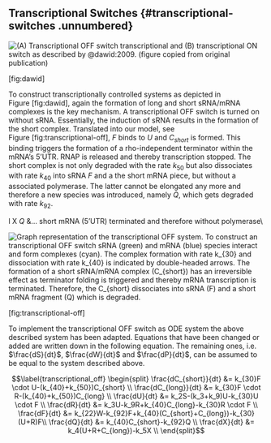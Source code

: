 Transcriptional Switches {#transcriptional-switches .unnumbered}
------------------------

![*(A)* Transcriptional OFF switch transcriptional and *(B)*
transcriptional ON switch as described by @dawid:2009. (figure copied
from original publication)](dawid_transcription)

[fig:dawid]

To construct transcriptionally controlled systems as depicted in
Figure [fig:dawid], again the formation of long and short sRNA/mRNA
complexes is the key mechanism. A transcriptional OFF switch is turned
on without sRNA. Essentially, the induction of sRNA results in the
formation of the short complex. Translated into our model, see
Figure [fig:transcriptional-off], $F$ binds to $U$ and $C_{short}$ is
formed. This binding triggers the formation of a rho-independent
terminator within the mRNA’s 5’UTR. RNAP is released and thereby
transcription stopped. The short complex is not only degraded with the
rate $k_{50}$ but also dissociates with rate $k_{40}$ into sRNA $F$ and
a the short mRNA piece, but without a associated polymerase. The latter
cannot be elongated any more and therefore a new species was introduced,
namely $Q$, which gets degraded with rate $k_{92}$.

<span>l X</span> $Q$ &$\dotsc$ short mRNA (5’UTR) terminated and
therefore without polymerase\

![Graph representation of the transcriptional OFF system. To construct
an transcriptional OFF switch sRNA (green) and mRNA (blue) species
interact and form complexes (cyan). The complex formation with rate
$k_{30}$ and dissociation with rate $k_{40}$ is indicated by
double-headed arrows. The formation of a short sRNA/mRNA complex
(C$_{short}$) has an irreversible effect as terminator folding is
triggered and thereby mRNA transcription is terminated. Therefore, the
C$_{short}$ dissociates into sRNA ($F$) and a short mRNA fragment ($Q$)
which is degraded.](figures/graph-transcriptional-off)

[fig:transcriptional-off]

To implement the transcriptional OFF switch as ODE system the above
described system has been adapted. Equations that have been changed or
added are written down in the following equation. The remaining ones,
i.e. $\frac{dS}{dt}$, $\frac{dW}{dt}$ and $\frac{dP}{dt}$, can be
assumed to be equal to the system described above.

$$\label{transcriptional_off}
    \begin{split}
      \frac{dC_{short}}{dt} &= k_{30}F \cdot U-(k_{40}+k_{50})C_{short} \\
      \frac{dC_{long}}{dt} &= k_{30}F \cdot R-(k_{40}+k_{50})C_{long} \\
      \frac{dU}{dt} &= k_2S-(k_3+k_9)U-k_{30}U \cdot F \\
      \frac{dR}{dt} &= k_3U-k_9R+k_{40}C_{long}-k_{30}R \cdot F \\
      \frac{dF}{dt} &= k_{22}W-k_{92}F+k_{40}(C_{short}+C_{long})-k_{30}(U+R)F\\
      \frac{dQ}{dt} &= k_{40}C_{short}-k_{92}Q \\
      \frac{dX}{dt} &= k_4(U+R+C_{long})-k_5X \\
    \end{split}$$
